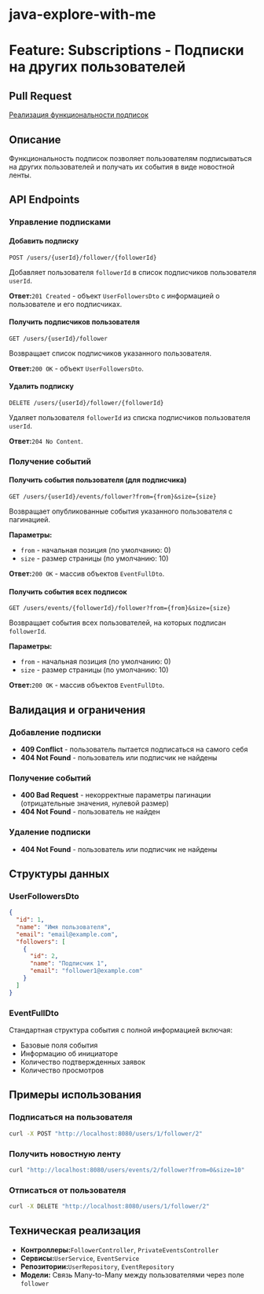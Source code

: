 # java-explore-with-me



# Feature: Subscriptions - Подписки на других пользователей

## Pull Request

[Реализация функциональности подписок](https://github.com/Alexandr009/java-explore-with-me/pull/3)

## Описание

Функциональность подписок позволяет пользователям подписываться на других пользователей и получать их события в виде новостной ленты.

## API Endpoints

### Управление подписками

#### Добавить подписку

```
POST /users/{userId}/follower/{followerId}
```

Добавляет пользователя `followerId` в список подписчиков пользователя `userId`.

**Ответ:**`201 Created` - объект `UserFollowersDto` с информацией о пользователе и его подписчиках.

#### Получить подписчиков пользователя

```
GET /users/{userId}/follower
```

Возвращает список подписчиков указанного пользователя.

**Ответ:**`200 OK` - объект `UserFollowersDto`.

#### Удалить подписку

```
DELETE /users/{userId}/follower/{followerId}
```

Удаляет пользователя `followerId` из списка подписчиков пользователя `userId`.

**Ответ:**`204 No Content`.

### Получение событий

#### Получить события пользователя (для подписчика)

```
GET /users/{userId}/events/follower?from={from}&size={size}
```

Возвращает опубликованные события указанного пользователя с пагинацией.

**Параметры:**

* `from` - начальная позиция (по умолчанию: 0)
* `size` - размер страницы (по умолчанию: 10)

**Ответ:**`200 OK` - массив объектов `EventFullDto`.

#### Получить события всех подписок

```
GET /users/events/{followerId}/follower?from={from}&size={size}
```

Возвращает события всех пользователей, на которых подписан `followerId`.

**Параметры:**

* `from` - начальная позиция (по умолчанию: 0)
* `size` - размер страницы (по умолчанию: 10)

**Ответ:**`200 OK` - массив объектов `EventFullDto`.

## Валидация и ограничения

### Добавление подписки

* **409 Conflict** - пользователь пытается подписаться на самого себя
* **404 Not Found** - пользователь или подписчик не найдены

### Получение событий

* **400 Bad Request** - некорректные параметры пагинации (отрицательные значения, нулевой размер)
* **404 Not Found** - пользователь не найден

### Удаление подписки

* **404 Not Found** - пользователь или подписчик не найдены

## Структуры данных

### UserFollowersDto

```json
{
  "id": 1,
  "name": "Имя пользователя",
  "email": "email@example.com",
  "followers": [
    {
      "id": 2,
      "name": "Подписчик 1",
      "email": "follower1@example.com"
    }
  ]
}
```

### EventFullDto

Стандартная структура события с полной информацией включая:

* Базовые поля события
* Информацию об инициаторе
* Количество подтвержденных заявок
* Количество просмотров

## Примеры использования

### Подписаться на пользователя

```bash
curl -X POST "http://localhost:8080/users/1/follower/2"
```

### Получить новостную ленту

```bash
curl "http://localhost:8080/users/events/2/follower?from=0&size=10"
```

### Отписаться от пользователя

```bash
curl -X DELETE "http://localhost:8080/users/1/follower/2"
```

## Техническая реализация

* **Контроллеры:**`FollowerController`, `PrivateEventsController`
* **Сервисы:**`UserService`, `EventService`
* **Репозитории:**`UserRepository`, `EventRepository`
* **Модели:** Связь Many-to-Many между пользователями через поле `follower`
